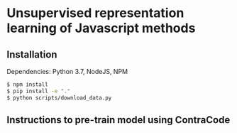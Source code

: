 # Unsupervised representation learning of Javascript methods

## Installation
Dependencies: Python 3.7, NodeJS, NPM
```bash
$ npm install
$ pip install -e "."
$ python scripts/download_data.py
```

## Instructions to pre-train model using ContraCode
